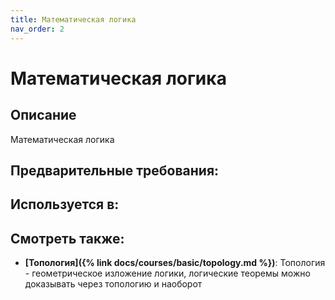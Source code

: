 ```yaml
---
title: Математическая логика
nav_order: 2
---
```


# Математическая логика


## Описание 
Математическая логика


## Предварительные требования:


## Используется в:


## Смотреть также:

- **[Топология]({% link docs/courses/basic/topology.md %})**: Топология - геометрическое изложение логики, логические теоремы можно доказывать через топологию и наоборот

